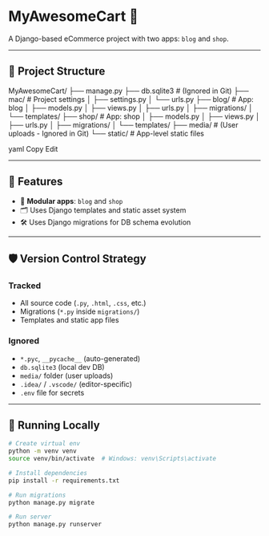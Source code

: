 # MyAwesomeCart 🛒

A Django-based eCommerce project with two apps: `blog` and `shop`.

---

## 🧩 Project Structure

MyAwesomeCart/
├── manage.py
├── db.sqlite3 # (Ignored in Git)
├── mac/ # Project settings
│ ├── settings.py
│ └── urls.py
├── blog/ # App: blog
│ ├── models.py
│ ├── views.py
│ ├── urls.py
│ ├── migrations/
│ └── templates/
├── shop/ # App: shop
│ ├── models.py
│ ├── views.py
│ ├── urls.py
│ ├── migrations/
│ └── templates/
├── media/ # (User uploads - Ignored in Git)
└── static/ # App-level static files

yaml
Copy
Edit

---

## 🚀 Features

- 🔗 **Modular apps**: `blog` and `shop`
- 🗂️ Uses Django templates and static asset system
- 🛠️ Uses Django migrations for DB schema evolution

---

## 🛡️ Version Control Strategy

### Tracked

- All source code (`.py`, `.html`, `.css`, etc.)
- Migrations (`*.py` inside `migrations/`)
- Templates and static app files

### Ignored

- `*.pyc`, `__pycache__` (auto-generated)
- `db.sqlite3` (local dev DB)
- `media/` folder (user uploads)
- `.idea/` / `.vscode/` (editor-specific)
- `.env` file for secrets

---

## 🧪 Running Locally

```bash
# Create virtual env
python -m venv venv
source venv/bin/activate  # Windows: venv\Scripts\activate

# Install dependencies
pip install -r requirements.txt

# Run migrations
python manage.py migrate

# Run server
python manage.py runserver